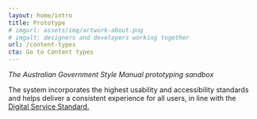 ```yaml
---
layout: home/intro
title: Prototype
# imgurl: assets/img/artwork-about.png
# imgalt: designers and developers working together
url: /content-types
cta: Go to Content types
---
```


*The Australian Government Style Manual prototyping sandbox*

The system incorporates the highest usability and accessibility standards and helps deliver a consistent experience for all users, in line with the [Digital Service Standard.](https://www.dta.gov.au/standard/)
